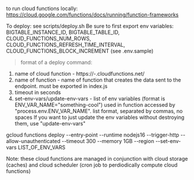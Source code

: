 to run cloud functions locally: https://cloud.google.com/functions/docs/running/function-frameworks

To deploy: see scripts/deploy.sh
Be sure to first export env variables: BIGTABLE_INSTANCE_ID, BIGTABLE_TABLE_ID, CLOUD_FUNCTIONS_NUM_ROWS, CLOUD_FUNCTIONS_REFRESH_TIME_INTERVAL, CLOUD_FUNCTIONS_BLOCK_INCREMENT (see .env.sample)

> format of a deploy command:

1. name of cloud function - https://<location>-<project>.cloudfunctions.net/<name of cloud function>
2. name of function - name of function that creates the data sent to the endpoint. must be exported in index.js
3. timeout in seconds
4. set-env-vars/update-env-vars - list of env variables (format is ENV_VAR_NAME="something-cool") used in function accessed by "process.env.ENV_VAR_NAME". list format, separated by commas, no spaces
   If you want to just update the env variables without destroying them, use "update-env-vars"

gcloud functions deploy <name of cloud function> --entry-point <name of function> --runtime nodejs16 --trigger-http --allow-unauthenticated --timeout 300 --memory 1GB --region <location> --set-env-vars LIST_OF_ENV_VARS

Note: these cloud functions are managed in conjunction with cloud storage (caches) and cloud scheduler (cron job to perdiodically compute cloud functions)
